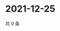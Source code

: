 # 2021-12-25

共 0 条

<!-- BEGIN WEIBO -->
<!-- 最后更新时间 Sat Dec 25 2021 04:16:06 GMT+0800 (China Standard Time) -->

<!-- END WEIBO -->
